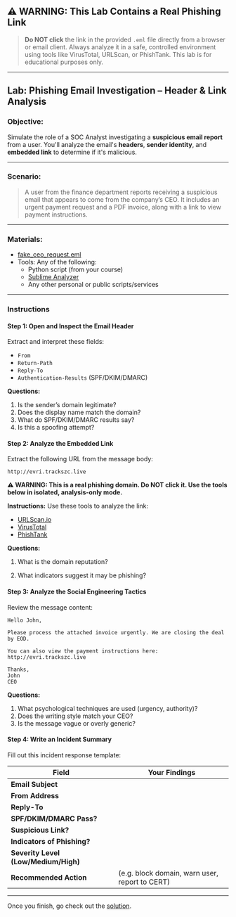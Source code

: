 ## ⚠️ WARNING: This Lab Contains a Real Phishing Link

> **Do NOT click** the link in the provided `.eml` file directly from a browser or email client. Always analyze it in a safe, controlled environment using tools like VirusTotal, URLScan, or PhishTank. This lab is for educational purposes only.

---

## Lab: Phishing Email Investigation – Header & Link Analysis


### Objective:

Simulate the role of a SOC Analyst investigating a **suspicious email report** from a user. You'll analyze the email's **headers**, **sender identity**, and **embedded link** to determine if it's malicious.

---

### Scenario:

> A user from the finance department reports receiving a suspicious email that appears to come from the company’s CEO. It includes an urgent payment request and a PDF invoice, along with a link to view payment instructions.

---

###  Materials:

-  [fake_ceo_request.eml](./fake_ceo_request.eml)
- Tools: Any of the following:
  - Python script (from your course)
  - [Sublime Analyzer](https://analyzer.sublime.security/)
  - Any other personal or public scripts/services
---

###  Instructions

#### Step 1: Open and Inspect the Email Header

Extract and interpret these fields:

- `From`
- `Return-Path`
- `Reply-To`
- `Authentication-Results` (SPF/DKIM/DMARC)



**Questions:**

1. Is the sender’s domain legitimate?
2. Does the display name match the domain?
3. What do SPF/DKIM/DMARC results say?
4. Is this a spoofing attempt?

####  Step 2: Analyze the Embedded Link

Extract the following URL from the message body:

```
http://evri.trackszc.live
```

**⚠️ WARNING: This is a real phishing domain. Do NOT click it. Use the tools below in isolated, analysis-only mode.**

**Instructions:** Use these tools to analyze the link:

- [URLScan.io](https://urlscan.io/)
- [VirusTotal](https://virustotal.com/)
- [PhishTank](https://www.phishtank.com/)





**Questions:**

1. What is the domain reputation?

2. What indicators suggest it may be phishing?

#### Step 3: Analyze the Social Engineering Tactics

Review the message content:

```
Hello John,

Please process the attached invoice urgently. We are closing the deal by EOD.

You can also view the payment instructions here:
http://evri.trackszc.live

Thanks,
John
CEO
```

**Questions:**

1. What psychological techniques are used (urgency, authority)?
2. Does the writing style match your CEO?
3. Is the message vague or overly generic?

####  Step 4: Write an Incident Summary

Fill out this incident response template:

| Field                                | Your Findings                                  |
| ------------------------------------ | ---------------------------------------------- |
| **Email Subject**                    |                                                |
| **From Address**                     |                                                |
| **Reply-To**                         |                                                |
| **SPF/DKIM/DMARC Pass?**             |                                                |
| **Suspicious Link?**                 |                                                |
| **Indicators of Phishing?**          |                                                |
| **Severity Level (Low/Medium/High)** |                                                |
| **Recommended Action**               | (e.g. block domain, warn user, report to CERT) |


---

Once you finish, go check out the [solution](./phishing_email_lab_solution.md).

